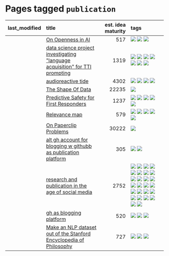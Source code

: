 # Pages tagged `publication`

|last_modified|title|est. idea maturity|tags
|:---|:---|---:|:---|
||[On Openness in AI](../on_openness_in_ai.md)|517|[![](https://img.shields.io/badge/tag-alignment-e7673c)](../tags/alignment.md) [![](https://img.shields.io/badge/tag-publication-acaf3f)](../tags/publication.md) [![](https://img.shields.io/badge/tag-publicgood-fecb83)](../tags/publicgood.md)|
||[data science project investigating "language acquisition" for TTI prompting](../tti_language_aqcuisition.md)|1319|[![](https://img.shields.io/badge/tag-alignment-e7673c)](../tags/alignment.md) [![](https://img.shields.io/badge/tag-dataset-32f6f2)](../tags/dataset.md) [![](https://img.shields.io/badge/tag-experimental-da139a)](../tags/experimental.md) [![](https://img.shields.io/badge/tag-prompting-e5fa6f)](../tags/prompting.md) [![](https://img.shields.io/badge/tag-publication-acaf3f)](../tags/publication.md) [![](https://img.shields.io/badge/tag-publicgood-fecb83)](../tags/publicgood.md) [![](https://img.shields.io/badge/tag-stability-d82abc)](../tags/stability.md)|
||[audioreactive tide](../audioreactive_tide.md)|4302|[![](https://img.shields.io/badge/tag-animation-9acea8)](../tags/animation.md) [![](https://img.shields.io/badge/tag-completed-ab4f55)](../tags/completed.md) [![](https://img.shields.io/badge/tag-experimental-da139a)](../tags/experimental.md) [![](https://img.shields.io/badge/tag-publication-acaf3f)](../tags/publication.md)|
||[The Shape Of Data](../the_shape_of_data.md)|22235|[![](https://img.shields.io/badge/tag-publication-acaf3f)](../tags/publication.md)|
||[Predictive Safety for First Responders](../safety-officer.md)|1237|[![](https://img.shields.io/badge/tag-completed-ab4f55)](../tags/completed.md) [![](https://img.shields.io/badge/tag-dataset-32f6f2)](../tags/dataset.md) [![](https://img.shields.io/badge/tag-publication-acaf3f)](../tags/publication.md) [![](https://img.shields.io/badge/tag-publicgood-fecb83)](../tags/publicgood.md) [![](https://img.shields.io/badge/tag-wip-f53bfe)](../tags/wip.md)|
||[Relevance map](../Relevance_map.md)|579|[![](https://img.shields.io/badge/tag-meta-708555)](../tags/meta.md) [![](https://img.shields.io/badge/tag-prompting-e5fa6f)](../tags/prompting.md) [![](https://img.shields.io/badge/tag-publication-acaf3f)](../tags/publication.md) [![](https://img.shields.io/badge/tag-stability-d82abc)](../tags/stability.md) [![](https://img.shields.io/badge/tag-tooling-1fc54)](../tags/tooling.md)|
||[On Paperclip Problems](../on_paperclip_problems.md)|30222|[![](https://img.shields.io/badge/tag-publication-acaf3f)](../tags/publication.md)|
||[alt gh account for blogging w githubb as publication platform](../alt_gh_account_for_blogging.md)|305|[![](https://img.shields.io/badge/tag-publication-acaf3f)](../tags/publication.md) [![](https://img.shields.io/badge/tag-wip-f53bfe)](../tags/wip.md)|
||[research and publication in the age of social media](../research-and-social.md)|2752|[![](https://img.shields.io/badge/tag-arxiv-4bcfd8)](../tags/arxiv.md) [![](https://img.shields.io/badge/tag-citation-fda5ff)](../tags/citation.md) [![](https://img.shields.io/badge/tag-corrections-ff6770)](../tags/corrections.md) [![](https://img.shields.io/badge/tag-credit-4aea2)](../tags/credit.md) [![](https://img.shields.io/badge/tag-curation-a4124b)](../tags/curation.md) [![](https://img.shields.io/badge/tag-discoverability-834fc2)](../tags/discoverability.md) [![](https://img.shields.io/badge/tag-discussion-96f021)](../tags/discussion.md) [![](https://img.shields.io/badge/tag-feed-2b1421)](../tags/feed.md) [![](https://img.shields.io/badge/tag-git-734214)](../tags/git.md) [![](https://img.shields.io/badge/tag-github-997e5)](../tags/github.md) [![](https://img.shields.io/badge/tag-historyofscience-a9524c)](../tags/historyofscience.md) [![](https://img.shields.io/badge/tag-mastodon-ebbec3)](../tags/mastodon.md) [![](https://img.shields.io/badge/tag-openreview-112e27)](../tags/openreview.md) [![](https://img.shields.io/badge/tag-paperswithcode-da6994)](../tags/paperswithcode.md) [![](https://img.shields.io/badge/tag-platform-d5f6c6)](../tags/platform.md) [![](https://img.shields.io/badge/tag-publication-acaf3f)](../tags/publication.md) [![](https://img.shields.io/badge/tag-reproducibility-77a0)](../tags/reproducibility.md) [![](https://img.shields.io/badge/tag-research-5d9a82)](../tags/research.md) [![](https://img.shields.io/badge/tag-retractions-aa21fc)](../tags/retractions.md) [![](https://img.shields.io/badge/tag-search-869bd0)](../tags/search.md) [![](https://img.shields.io/badge/tag-socialmedia-c4c41f)](../tags/socialmedia.md) [![](https://img.shields.io/badge/tag-stackoverflow-53417a)](../tags/stackoverflow.md) [![](https://img.shields.io/badge/tag-subscription-92ab1c)](../tags/subscription.md) [![](https://img.shields.io/badge/tag-transparency-2b6571)](../tags/transparency.md) [![](https://img.shields.io/badge/tag-twitter-12f6d5)](../tags/twitter.md) [![](https://img.shields.io/badge/tag-validation-48fb29)](../tags/validation.md)|
||[gh as blogging platform](../gh_as_blogging_platform.md)|520|[![](https://img.shields.io/badge/tag-publication-acaf3f)](../tags/publication.md) [![](https://img.shields.io/badge/tag-tooling-1fc54)](../tags/tooling.md) [![](https://img.shields.io/badge/tag-wip-f53bfe)](../tags/wip.md)|
||[Make an NLP dataset out of the Stanford Encyclopedia of Philosophy](../sep_dataset.md)|727|[![](https://img.shields.io/badge/tag-dataset-32f6f2)](../tags/dataset.md) [![](https://img.shields.io/badge/tag-publication-acaf3f)](../tags/publication.md) [![](https://img.shields.io/badge/tag-wip-f53bfe)](../tags/wip.md)|